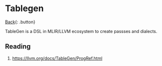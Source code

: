 # Tablegen

[Back](../../index.md#mlir){: .button}

TableGen is a DSL in MLIR/LLVM ecosystem to create passses and dialects.

## Reading

1. https://llvm.org/docs/TableGen/ProgRef.html
